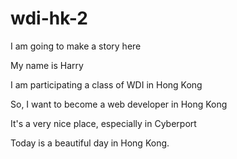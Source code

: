 wdi-hk-2
========

I am going to make a story here

My name is Harry

I am participating a class of WDI in Hong Kong

So, I want to become a web developer in Hong Kong

It's a very nice place, especially in Cyberport

Today is a beautiful day in Hong Kong.